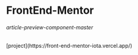 # FrontEnd-Mentor
<h6>article-preview-component-master</h6>
  [project](https://front-end-mentor-iota.vercel.app/)

